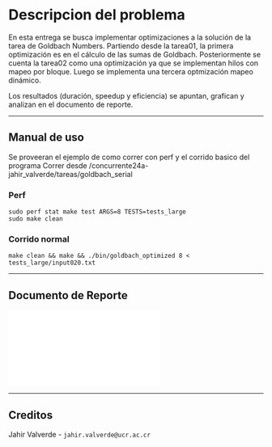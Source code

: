 # Descripcion del problema

En esta entrega se busca implementar optimizaciones a la solución de la tarea
de Goldbach Numbers. Partiendo desde la tarea01, la primera optimización es en
el cálculo de las sumas de Goldbach. Posteriormente se cuenta la tarea02 como
una optimización ya que se implementan hilos con mapeo por bloque. Luego
se implementa una tercera optmización mapeo dinámico.

Los resultados (duración, speedup y eficiencia) se apuntan, grafican y analizan
en el documento de reporte.

---

## Manual de uso

Se proveeran el ejemplo de como correr con perf y el corrido basico del programa
Correr desde /concurrente24a-jahir_valverde/tareas/goldbach_serial

### Perf

`sudo perf stat make test ARGS=8 TESTS=tests_large`  
`sudo make clean`

### Corrido normal

`make clean && make && ./bin/goldbach_optimized 8 < tests_large/input020.txt`

---

## Documento de Reporte

![Design: ./report/readme.md](./report/readme.md)

---

## Creditos

Jahir Valverde - `jahir.valverde@ucr.ac.cr`
